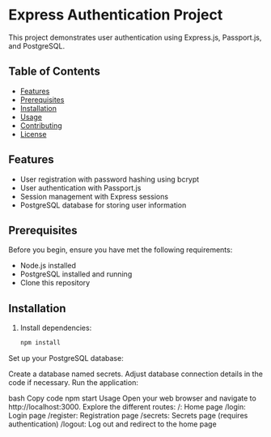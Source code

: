 # Express Authentication Project

This project demonstrates user authentication using Express.js, Passport.js, and PostgreSQL.

## Table of Contents

- [Features](#features)
- [Prerequisites](#prerequisites)
- [Installation](#installation)
- [Usage](#usage)
- [Contributing](#contributing)
- [License](#license)

## Features

- User registration with password hashing using bcrypt
- User authentication with Passport.js
- Session management with Express sessions
- PostgreSQL database for storing user information

## Prerequisites

Before you begin, ensure you have met the following requirements:

- Node.js installed
- PostgreSQL installed and running
- Clone this repository

## Installation

1. Install dependencies:

   ```bash
   npm install
Set up your PostgreSQL database:

Create a database named secrets.
Adjust database connection details in the code if necessary.
Run the application:

bash
Copy code
npm start
Usage
Open your web browser and navigate to http://localhost:3000.
Explore the different routes:
/: Home page
/login: Login page
/register: Registration page
/secrets: Secrets page (requires authentication)
/logout: Log out and redirect to the home page
